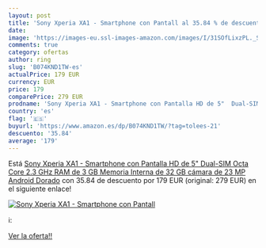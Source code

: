```yaml
---
layout: post
title: 'Sony Xperia XA1 - Smartphone con Pantall al 35.84 % de descuento'
date: 
image: 'https://images-eu.ssl-images-amazon.com/images/I/31SOfLixzPL._SL200_.jpg'
comments: true
category: ofertas
author: ring
slug: 'B074KND1TW-es'
actualPrice: 179 EUR
currency: EUR
price: 179
comparePrice: 279 EUR
prodname: 'Sony Xperia XA1 - Smartphone con Pantalla HD de 5"  Dual-SIM  Octa Core 2.3 GHz  RAM de 3 GB  Memoria Interna de 32 GB  cámara de 23 MP  Android  Dorado'
country: 'es'
flag: '🇪🇸'
buyurl: 'https://www.amazon.es/dp/B074KND1TW/?tag=tolees-21'
descuento: '35.84'
average: '179'
---
```


Está [Sony Xperia XA1 - Smartphone con Pantalla HD de 5"  Dual-SIM  Octa Core 2.3 GHz  RAM de 3 GB  Memoria Interna de 32 GB  cámara de 23 MP  Android  Dorado](https://www.amazon.es/dp/B074KND1TW/?tag=tolees-21) con 35.84 de descuento por 179 EUR (original: 279 EUR) en el siguiente enlace!

[![Sony Xperia XA1 - Smartphone con Pantall](https://images-eu.ssl-images-amazon.com/images/I/31SOfLixzPL._SL200_.jpg)](https://www.amazon.es/dp/B074KND1TW/?tag=tolees-21)

ℹ️:


[Ver la oferta!!](https://www.amazon.es/dp/B074KND1TW/?tag=tolees-21)
